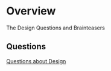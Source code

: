 
# Overview 

The Design Questions and Brainteasers 

## Questions 

[Questions about Design](questions_design1.md)



